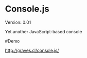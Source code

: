 # Console.js
Version: 0.01

Yet another JavaScript-based console

#Demo

http://graves.cl/console.js/